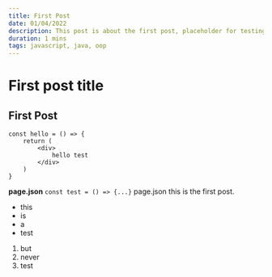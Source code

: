 ```yaml
---
title: First Post
date: 01/04/2022
description: This post is about the first post, placeholder for testing.
duration: 1 mins
tags: javascript, java, oop
---
```


# First post title

## First Post

```
const hello = () => {
    return (
        <div>
            hello test
        </div>
    )
}
```

**page.json**
`const test = () => {...}`
page.json
this is the first post.

- this
- is
- a
- test

1. but
2. never
3. test
